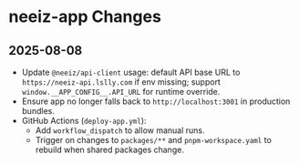 # neeiz-app Changes

## 2025-08-08
- Update `@neeiz/api-client` usage: default API base URL to `https://neeiz-api.lslly.com` if env missing; support `window.__APP_CONFIG__.API_URL` for runtime override.
- Ensure app no longer falls back to `http://localhost:3001` in production bundles.
- GitHub Actions (`deploy-app.yml`):
  - Add `workflow_dispatch` to allow manual runs.
  - Trigger on changes to `packages/**` and `pnpm-workspace.yaml` to rebuild when shared packages change.


